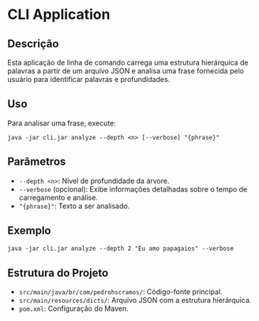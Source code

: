 # CLI Application

## Descrição
Esta aplicação de linha de comando carrega uma estrutura hierárquica de palavras a partir de um arquivo JSON e analisa uma frase fornecida pelo usuário para identificar palavras e profundidades.

## Uso
Para analisar uma frase, execute:

`java -jar cli.jar analyze --depth <n> [--verbose] "{phrase}"`

## Parâmetros
- `--depth <n>`: Nível de profundidade da árvore.
- `--verbose` (opcional): Exibe informações detalhadas sobre o tempo de carregamento e análise.
- `"{phrase}"`: Texto a ser analisado.

## Exemplo
`java -jar cli.jar analyze --depth 2 "Eu amo papagaios" --verbose`

## Estrutura do Projeto
- `src/main/java/br/com/pedrohscramos/`: Código-fonte principal.
- `src/main/resources/dicts/`: Arquivo JSON com a estrutura hierárquica.
- `pom.xml`: Configuração do Maven.

